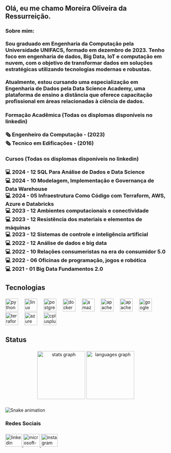<h2 align="left">Olá, eu me chamo Moreira Oliveira da Ressurreição.</h2>

###

<h3 align="left">Sobre mim:<br><br>Sou graduado em Engenharia da Computação pela Universidade UNIFACS, formado em dezembro de 2023. Tenho foco em engenharia de dados, Big Data, IoT e computação em nuvem, com o objetivo de transformar dados em soluções estratégicas utilizando tecnologias modernas e robustas.<br><br>Atualmente, estou cursando uma especialização em Engenharia de Dados pela Data Science Academy, uma plataforma de ensino a distância que oferece capacitação profissional em áreas relacionadas à ciência de dados.</h3>

###

<h3 align="left">Formação Acadêmica (Todas os displomas disponíveis no linkedin)<br><br>🗞️ Engenheiro da Computação - (2023)<br>🗞️ Tecnico em Edificações - (2016)</h3>

###

<h3 align="left">Cursos (Todas os displomas disponíveis no linkedin)<br><br>💻 2024 - 12 SQL Para Análise de Dados e Data Science <br>💻 2024 - 10 Modelagem, Implementação e Governança de Data Warehouse<br>💻 2024 - 05 Infraestrutura Como Código com Terraform, AWS, Azure e Databricks<br>💻 2023 - 12  Ambientes computacionais e conectividade<br>💻 2023 - 12 Resistência dos materiais e elementos de máquinas<br>💻 2023 - 12 Sistemas de controle e inteligência artificial<br>💻 2022 - 12 Análise de dados e big data<br>💻 2022 - 10 Relações consumeristas na era do consumidor 5.0<br>💻 2022 - 06 Oficinas de programação, jogos e robótica<br>💻 2021 - 01 Big Data Fundamentos 2.0</h3>

###

<h2 align="left">Tecnologias</h2>

###

<div align="left">
  <img src="https://skillicons.dev/icons?i=py" height="40" alt="python logo"  />
  <img width="12" />
  <img src="https://cdn.jsdelivr.net/gh/devicons/devicon/icons/linux/linux-original.svg" height="40" alt="linux logo"  />
  <img width="12" />
  <img src="https://cdn.jsdelivr.net/gh/devicons/devicon/icons/postgresql/postgresql-original.svg" height="40" alt="postgresql logo"  />
  <img width="12" />
  <img src="https://cdn.jsdelivr.net/gh/devicons/devicon/icons/docker/docker-original.svg" height="40" alt="docker logo"  />
  <img width="12" />
  <img src="https://skillicons.dev/icons?i=aws" height="40" alt="amazonwebservices logo"  />
  <img width="12" />
  <img src="https://cdn.jsdelivr.net/gh/devicons/devicon/icons/apache/apache-original.svg" height="40" alt="apache logo"  />
  <img width="12" />
  <img src="https://skillicons.dev/icons?i=kafka" height="40" alt="apachekafka logo"  />
  <img width="12" />
  <img src="https://cdn.jsdelivr.net/gh/devicons/devicon/icons/googlecloud/googlecloud-original.svg" height="40" alt="googlecloud logo"  />
  <img width="12" />
  <img src="https://cdn.jsdelivr.net/gh/devicons/devicon/icons/terraform/terraform-original.svg" height="40" alt="terraform logo"  />
  <img width="12" />
  <img src="https://cdn.jsdelivr.net/gh/devicons/devicon/icons/azure/azure-original.svg" height="40" alt="azure logo"  />
  <img width="12" />
  <img src="https://cdn.jsdelivr.net/gh/devicons/devicon/icons/cplusplus/cplusplus-original.svg" height="40" alt="cplusplus logo"  />
</div>

###

<h2 align="left">Status</h2>

###

<div align="center">
  <img src="https://github-readme-stats.vercel.app/api?username=Moreira-Oliveira&hide_title=false&hide_rank=false&show_icons=true&include_all_commits=true&count_private=true&disable_animations=false&theme=dracula&locale=en&hide_border=false&order=1" height="150" alt="stats graph"  />
  <img src="https://github-readme-stats.vercel.app/api/top-langs?username=Moreira-Oliveira&locale=en&hide_title=false&layout=compact&card_width=320&langs_count=5&theme=dracula&hide_border=false&order=2" height="150" alt="languages graph"  />
</div>

###

<img src="https://raw.githubusercontent.com/Moreira-Oliveira/Moreira-Oliveira/output/snake.svg" alt="Snake animation" />

###

<h3 align="left">Redes Sociais</h3>

###

<div align="left">
  <a href="https://www.linkedin.com/in/moreira-oliveira-da-ressurrei%C3%A7%C3%A3o-128875339/details/certifications/" target="_blank">
    <img src="https://raw.githubusercontent.com/maurodesouza/profile-readme-generator/master/src/assets/icons/social/linkedin/default.svg" width="52" height="40" alt="linkedin logo"  />
  </a>
  <a href="moreira-tra@hotmail.com" target="_blank">
    <img src="https://raw.githubusercontent.com/maurodesouza/profile-readme-generator/master/src/assets/icons/social/microsoft-outlook/default.svg" width="52" height="40" alt="microsoft-outlook logo"  />
  </a>
  <a href="https://www.instagram.com/moreira_lml/?hl=en" target="_blank">
    <img src="https://raw.githubusercontent.com/maurodesouza/profile-readme-generator/master/src/assets/icons/social/instagram/default.svg" width="52" height="40" alt="instagram logo"  />
  </a>
</div>

###
